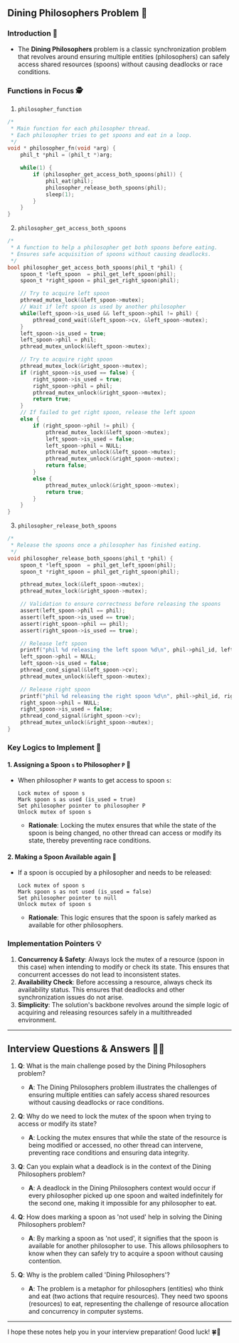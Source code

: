 ## Dining Philosophers Problem 📝

### Introduction 📖

- The **Dining Philosophers** problem is a classic synchronization problem that revolves around ensuring multiple entities (philosophers) can safely access shared resources (spoons) without causing deadlocks or race conditions.
  
### Functions in Focus 🕵️

1. `philosopher_function`
   
```C
/* 
 * Main function for each philosopher thread.
 * Each philosopher tries to get spoons and eat in a loop.
 */
void * philosopher_fn(void *arg) {
	phil_t *phil = (phil_t *)arg;

	while(1) {
		if (philosopher_get_access_both_spoons(phil)) {
			phil_eat(phil);
			philosopher_release_both_spoons(phil);
			sleep(1);
		}
	}
}
```

2. `philosopher_get_access_both_spoons`

```C
/* 
 * A function to help a philosopher get both spoons before eating.
 * Ensures safe acquisition of spoons without causing deadlocks.
 */
bool philosopher_get_access_both_spoons(phil_t *phil) {
	spoon_t *left_spoon  = phil_get_left_spoon(phil);
	spoon_t *right_spoon = phil_get_right_spoon(phil);

	// Try to acquire left spoon
	pthread_mutex_lock(&left_spoon->mutex);
	// Wait if left spoon is used by another philosopher
	while(left_spoon->is_used && left_spoon->phil != phil) {
		pthread_cond_wait(&left_spoon->cv, &left_spoon->mutex);
	}
	left_spoon->is_used = true;
	left_spoon->phil = phil;
	pthread_mutex_unlock(&left_spoon->mutex);

	// Try to acquire right spoon
	pthread_mutex_lock(&right_spoon->mutex);
	if (right_spoon->is_used == false) {
		right_spoon->is_used = true;
		right_spoon->phil = phil;
		pthread_mutex_unlock(&right_spoon->mutex);
		return true;
	}
	// If failed to get right spoon, release the left spoon
	else {
		if (right_spoon->phil != phil) {
			pthread_mutex_lock(&left_spoon->mutex);
			left_spoon->is_used = false;
			left_spoon->phil = NULL;
			pthread_mutex_unlock(&left_spoon->mutex);
			pthread_mutex_unlock(&right_spoon->mutex);
			return false;
		}
		else {
			pthread_mutex_unlock(&right_spoon->mutex);
			return true;
		}
	}
}

```
3. `philosopher_release_both_spoons`

```C
/* 
 * Release the spoons once a philosopher has finished eating.
 */
void philosopher_release_both_spoons(phil_t *phil) {
	spoon_t *left_spoon  = phil_get_left_spoon(phil);
	spoon_t *right_spoon = phil_get_right_spoon(phil);

	pthread_mutex_lock(&left_spoon->mutex);
	pthread_mutex_lock(&right_spoon->mutex);

	// Validation to ensure correctness before releasing the spoons
	assert(left_spoon->phil == phil);
	assert(left_spoon->is_used == true);
	assert(right_spoon->phil == phil);
	assert(right_spoon->is_used == true);

	// Release left spoon
	printf("phil %d releasing the left spoon %d\n", phil->phil_id, left_spoon->spoon_id);
	left_spoon->phil = NULL;
	left_spoon->is_used = false;
	pthread_cond_signal(&left_spoon->cv);
	pthread_mutex_unlock(&left_spoon->mutex);

	// Release right spoon
	printf("phil %d releasing the right spoon %d\n", phil->phil_id, right_spoon->spoon_id);
	right_spoon->phil = NULL;
	right_spoon->is_used = false;
	pthread_cond_signal(&right_spoon->cv);
	pthread_mutex_unlock(&right_spoon->mutex);
}

```


### Key Logics to Implement 🧠

#### 1. Assigning a Spoon `s` to Philosopher `P` 🍴

- When philosopher `P` wants to get access to spoon `s`:
    ```pseudo
    Lock mutex of spoon s
    Mark spoon s as used (is_used = true)
    Set philosopher pointer to philosopher P
    Unlock mutex of spoon s
    ```
    - **Rationale**: Locking the mutex ensures that while the state of the spoon is being changed, no other thread can access or modify its state, thereby preventing race conditions.

#### 2. Making a Spoon Available again 🔄

- If a spoon is occupied by a philosopher and needs to be released:
    ```pseudo
    Lock mutex of spoon s
    Mark spoon s as not used (is_used = false)
    Set philosopher pointer to null
    Unlock mutex of spoon s
    ```
    - **Rationale**: This logic ensures that the spoon is safely marked as available for other philosophers.

### Implementation Pointers 💡

1. **Concurrency & Safety**: Always lock the mutex of a resource (spoon in this case) when intending to modify or check its state. This ensures that concurrent accesses do not lead to inconsistent states.
2. **Availability Check**: Before accessing a resource, always check its availability status. This ensures that deadlocks and other synchronization issues do not arise.
3. **Simplicity**: The solution's backbone revolves around the simple logic of acquiring and releasing resources safely in a multithreaded environment.

---

## Interview Questions & Answers 🤔💬

1. **Q**: What is the main challenge posed by the Dining Philosophers problem?
   - **A**: The Dining Philosophers problem illustrates the challenges of ensuring multiple entities can safely access shared resources without causing deadlocks or race conditions.

2. **Q**: Why do we need to lock the mutex of the spoon when trying to access or modify its state?
   - **A**: Locking the mutex ensures that while the state of the resource is being modified or accessed, no other thread can intervene, preventing race conditions and ensuring data integrity.

3. **Q**: Can you explain what a deadlock is in the context of the Dining Philosophers problem?
   - **A**: A deadlock in the Dining Philosophers context would occur if every philosopher picked up one spoon and waited indefinitely for the second one, making it impossible for any philosopher to eat.

4. **Q**: How does marking a spoon as 'not used' help in solving the Dining Philosophers problem?
   - **A**: By marking a spoon as 'not used', it signifies that the spoon is available for another philosopher to use. This allows philosophers to know when they can safely try to acquire a spoon without causing contention.

5. **Q**: Why is the problem called 'Dining Philosophers'?
   - **A**: The problem is a metaphor for philosophers (entities) who think and eat (two actions that require resources). They need two spoons (resources) to eat, representing the challenge of resource allocation and concurrency in computer systems.

---

I hope these notes help you in your interview preparation! Good luck! 🍀🌟
